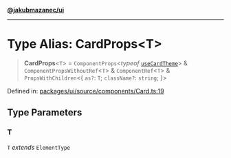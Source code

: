 [**@jakubmazanec/ui**](../README.md)

---

# Type Alias: CardProps\<T\>

> **CardProps**\<`T`\> = `ComponentProps`\<_typeof_ [`useCardTheme`](../variables/useCardTheme.md)\>
> & `ComponentPropsWithoutRef`\<`T`\> & `ComponentRef`\<`T`\> & `PropsWithChildren`\<\{ `as?`: `T`;
> `className?`: `string`; \}\>

Defined in:
[packages/ui/source/components/Card.ts:19](https://github.com/jakubmazanec/tools/blob/dccfe8e5cee218e88ff4db59e4bf460975897c58/packages/ui/source/components/Card.ts#L19)

## Type Parameters

### T

`T` _extends_ `ElementType`
